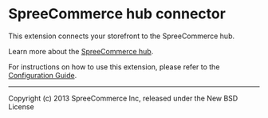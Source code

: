 SpreeCommerce hub connector
=================

This extension connects your storefront to the SpreeCommerce hub.

Learn more about the [SpreeCommerce hub](http://spreecommerce.com/product/hub).

For instructions on how to use this extension, please refer to the [Configuration Guide](http://guides.spreecommerce.com/integration/configuration.html).


<hr>
Copyright (c) 2013 SpreeCommerce Inc, released under the New BSD License

